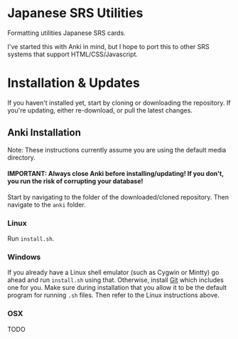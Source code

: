 # Japanese SRS Utilities
Formatting utilities Japanese SRS cards.

I've started this with Anki in mind, but I hope to port this to other SRS systems that support HTML/CSS/Javascript.

# Installation & Updates

If you haven't installed yet, start by cloning or downloading the repository. If you're updating, either re-download, or pull the latest changes.

## Anki Installation

Note: These instructions currently assume you are using the default media directory.

#### IMPORTANT: Always close Anki before installing/updating! If you don't, you run the risk of corrupting your database! 

Start by navigating to the folder of the downloaded/cloned repository. Then navigate to the `anki` folder.

### Linux

Run `install.sh`.

### Windows

If you already have a Linux shell emulator (such as Cygwin or Mintty) go ahead and run `install.sh` using that. Otherwise, install [Git](https://git-scm.org) which includes one for you. Make sure during installation that you allow it to be the default program for running `.sh` files. Then refer to the Linux instructions above.

### OSX

TODO
